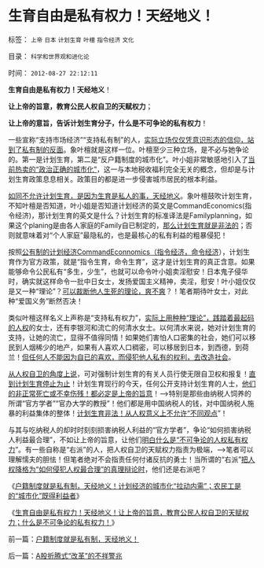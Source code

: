 # 生育自由是私有权力！天经地义！

标签： `上帝` `日本` `计划生育` `叶檀` `指令经济` `文化` 

目录： `科学和世界观和进化论`

时间： `2012-08-27 22:12:11`

**生育自由是私有权力！天经地义**！

**让上帝的旨意，教育公民人权自卫的天赋权力**；

**让上帝的意旨，告诉计划生育分子，什么是不可争论的私有权力**！

一些宣称“支持市场经济”“支持私有制”的人，[实际立场仅仅凭意识形态的信仰，站到了私有制的反面](../../../2011/2/15/科学社会进化论是社会科学的基石.md)。象叶檀就是这样一位。叶檀至少三种立场，是不必与她争论的。第一是计划生育，第二是“反户籍制度的城市化”。叶小姐非常敏感地引入了[当前热卖的“政治正确的城市化”](http://cid-36d976e82bb7123d.spaces.live.com/%E6%94%BF%E6%B2%BB%E6%AD%A3%E7%A1%AE)，这一与本地税收福利完全无关的概念，但却是与计划生育政策息息相关。政策目的都是进一步侵害城市居民的根本利益。

[如同不允许计划生育，是因为生育是私人的事，天经地义](../../../2011/10/23/占用了国家的土地，贪污了自已的生命.md)。象叶檀鼓吹计划生育，不知叶檀是否知道，叶小姐是否知道计划经济的英文是CommandEconomics(指令经济)，那计划生育的英文是什么？计划生育的标准译法是Familyplanning，如果这个planing是由各人家庭的Family自已制定的，[那么计划生育就是非法的](../../../2011/2/15/科学社会进化论是社会科学的基石.md)；否则就意味着对“个人家庭”最隐私的，也是最核心的私有利益的粗暴侵犯！

按照[公有制的计划经济CommandEconnomics（指令经济，命令经济](../../../2012/6/10/为什么金融秩序Order吴英该死.md)），计划生育作为官方政策，就是“指令生育，命令生育”，这才是计划生育的真正含意。如果能够命令公民私有“多生，少生”，也就可以命令叶小姐卖淫慰安！日本鬼子侵华时，确实就这样命令一批中日女士，发扬爱国主义精神，卖淫，慰安！叶小姐仅仅是又一种“理论”？[可以裁断他人生死的理论，爽不爽](../../../2010/12/22/私有制有无比的优越性;人与人的差异推动社会前进；.md)？！笔者期待叶女士，对此种“爱国义务”断然否决！

类似叶檀这样名义上声称是“支持私有权力”，[实际上用种种“理论”，践踏着最起码的人权](http://darthvad.blog.163.com/blog/static/5339947020111194845411/)的女士，还有李银河和流亡的何清水女士。以何清水来说，她对计划生育的支持，让她的流亡，显得不值得同情！如果她们害怕人口密集的社会，她们可以移民到人烟稀少的地产，如果有人喜欢人口稠密，可以移居到日本，到西德，到荷兰！[但任何人不能因为自已的喜欢，而侵犯他人私有的权利，去改造社会](../../../2010/12/17/计划生育相当于一场严重的战争损失.md)。

[从人权自卫的角度上说](../../../2011/11/13/团结不能代替妥协，人权需要做人的勇气.md)，可对强制计划生育的有关人员行使无限自卫权和报复！[直到计划生育停止为止](../../../2010/6/14/科学技术发明是第一自杀推动力.md)！计划生育现行的今天，任何公开支持计划生育的人士，[他们的非正常死亡或不幸伤残！都必定是上帝的旨意](../../../2010/12/24/为什么中国传统文化内斗不休？计划生育.md)！——>特别是那些由纳税人饲养的所谓“官方学者”“官办大学的教授”！他们都是用中国纳税人的钱，对中国纳税人施暴的利益集体的整体！[计划生育非法！从人权意义上不允许“不同观点](../../../2012/6/9/“公共知识分子”疑似最常见的愚昧.md)”！

与其与吃纳税人的却时时刻刻损害纳税人利益的“官方学者”，争论“如何损害纳税人利益最合理”，不如让上帝的旨意，让他们[明白什么是“不可争论的人权私有权力](../../../2009/12/13/明确争论和不可争论的边界.md)”。有一些自称是“右派”的人，把人权自卫的天赋权力指责为极端，——>笔者可以理解懦夫的胆怯！但笔者绝对不会指责任何付诸反抗的勇士！当所谓的“右派”[把人权降格为“如何侵犯人权最合理”的真理辩论时](../../../2012/3/27/左右不对等，彼此不宜争论.md)，他们还是右派吧？

《[户籍制度就是私有制，天经地义！计划经济的城市化“拉动内需”；农民工是的“城市化”既得利益者](../../../2012/8/27/户籍制度就是私有制，天经地义！.md)》

《[生育自由是私有权力！天经地义！让上帝的旨意，教育公民人权自卫的天赋权力；什么是不可争论的私有权力！](../../../2012/8/27/户籍制度就是私有制，天经地义！.md)》



前一篇：[户籍制度就是私有制，天经地义！](../../../2012/8/27/户籍制度就是私有制，天经地义！.md)

后一篇：[A股折腾式“改革”的不祥警兆](../../../2012/8/27/A股折腾式“改革”的不祥警兆.md)